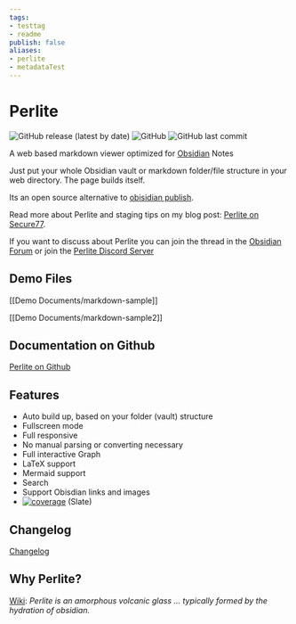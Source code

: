 ```yaml
---
tags: 
- testtag
- readme
publish: false
aliases: 
- perlite
- metadataTest
---
```


# Perlite
  
![GitHub release (latest by date)](https://img.shields.io/github/v/release/secure-77/perlite) ![GitHub](https://img.shields.io/github/license/secure-77/perlite) ![GitHub last commit](https://img.shields.io/github/last-commit/secure-77/Perlite)


	
A web based markdown viewer optimized for [Obsidian](https://obsidian.md/) Notes

Just put your whole Obsidian vault or markdown folder/file structure in your web directory. The page builds itself. 

Its an open source alternative to  [obisidian publish](https://obsidian.md/publish).

Read more about Perlite and staging tips on my blog post: [Perlite on Secure77](https://secure77.de/perlite).

If you want to discuss about Perlite you can join the thread in the [Obsidian Forum](https://forum.obsidian.md/t/perlite-publish-your-notes-to-your-own-web-server/21712) or join the [Perlite Discord Server](https://discord.gg/pkJ347ssWT)

## Demo Files

[[Demo Documents/markdown-sample]]

[[Demo Documents/markdown-sample2]]

## Documentation on Github

[Perlite on Github](https://github.com/secure-77/Perlite/)

## Features

- Auto build up, based on your folder (vault) structure
- Fullscreen mode
- Full responsive
- No manual parsing or converting necessary
- Full interactive Graph
- LaTeX support
- Mermaid support
- Search
- Support Obisdian links and images
- [![coverage](https://img.shields.io/badge/Bootswatch-Themes-blue)](https://bootswatch.com) (Slate)

## Changelog
[Changelog](https://github.com/secure-77/Perlite/blob/main/Changelog.md)


## Why Perlite?
[Wiki](https://en.wikipedia.org/wiki/Perlite):
*Perlite is an amorphous volcanic glass ... typically formed by the hydration of obsidian.*


